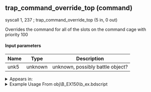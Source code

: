 ## trap_command_override_top (command)

syscall 1, 237 ; trap_command_override_top (5 in, 0 out)

Overrides the command for all of the slots on the command cage with priority 100

#### Input parameters
| Name | Type | Description
|------|------|------------
| unk5   | unknown   | unknown, possibly battle object?




<details>
	<summary>Appears in:</summary>
| filename | Entity (obj)
|----------|-------------
| obj\B_EX150\b_ex.bdscript       | ((B) Luxord (WORKS! can’t be killed, or paused))          
| obj\B_EX150_LV99\b_ex.bdscript       | ((B99) Luxord (Limit Cut))          
| obj\B_EX370\b_ex.bdscript       | ((B) Zexion (Absent Silhouette))          
| obj\B_EX390\b_ex.bdscript       | ((B) Hooded Roxas)          
| obj\B_EX420\b_ex.bdscript       | ((B) Lingering Will)          
| obj\M_EX910\m_ex.bdscript       | ((M) Samurai)          
| obj\M_EX950\m_ex.bdscript       | ((M) Gambler)          

</details>

<details>
	<summary>Example Usage From obj\B_EX150\b_ex.bdscript</summary>
L958:
 popToSp 0
 pushFromPSpVal 152
 fetchValue 4
 pushFromPSpVal 152
 pushImm 20
 add 
 fetchValue 4
 pushFromPSpVal 152
 pushImm 40
 add 
 fetchValue 4
 pushFromPSpVal 152
 pushImm 60
 add 
 fetchValue 4
 pushFromPSpVal 0
 syscall 1, 237 ; trap_command_override_top (5 in, 0 out)
 ret
</details>

